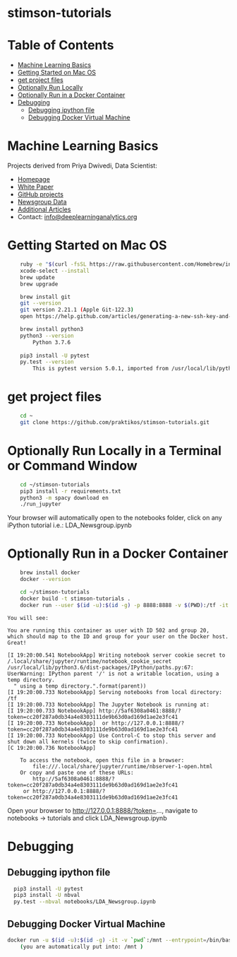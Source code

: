 stimson-tutorials
================

Table of Contents
=================

   * [Machine Learning Basics](#machine-learning-basics)
   * [Getting Started on Mac OS](#getting-started-on-mac-os)
   * [get project files](#get-project-files)
   * [Optionally Run Locally](#optionally-run-locally)
   * [Optionally Run in a Docker Container](#optionally-run-in-a-docker-container)
   * [Debugging](#debugging)
      * [Debugging ipython file](#debugging-ipython-file)
      * [Debugging Docker Virtual Machine](#debugging-docker-virtual-machine)

# Machine Learning Basics

Projects derived from Priya Dwivedi, Data Scientist:
 
* [Homepage](http://deeplearninganalytics.org/)
* [White Paper](https://towardsdatascience.com/nlp-extracting-the-main-topics-from-your-dataset-using-lda-in-minutes-21486f5aa925)
* [GitHub projects](https://raw.githubusercontent.com/priya-dwivedi/Deep-Learning/master/topic_modeling/LDA_Newsgroup.ipynb)
* [Newsgroup Data](http://qwone.com/~jason/20Newsgroups/)
* [Additional Articles](https://medium.com/@priya.dwivedi)
* Contact: info@deeplearninganalytics.org

# Getting Started on Mac OS

```bash
    ruby -e "$(curl -fsSL https://raw.githubusercontent.com/Homebrew/install/master/install)"
    xcode-select --install
    brew update
    brew upgrade

    brew install git
    git --version
	git version 2.21.1 (Apple Git-122.3)
    open https://help.github.com/articles/generating-a-new-ssh-key-and-adding-it-to-the-ssh-agent/

    brew install python3
    python3 --version 
        Python 3.7.6
        
    pip3 install -U pytest
    py.test --version
        This is pytest version 5.0.1, imported from /usr/local/lib/python3.7/site-packages/pytest.py
```
# get project files

```bash
    cd ~
    git clone https://github.com/praktikos/stimson-tutorials.git
```

# Optionally Run Locally in a Terminal or Command Window

```bash
    cd ~/stimson-tutorials
    pip3 install -r requirements.txt
    python3 -m spacy download en
    ./run_jupyter
```
Your browser will automatically open to the notebooks folder, click on any iPython tutorial i.e.: LDA_Newsgroup.ipynb

# Optionally Run in a Docker Container


```bash
    brew install docker
    docker --version

    cd ~/stimson-tutorials
    docker build -t stimson-tutorials .
    docker run --user $(id -u):$(id -g) -p 8888:8888 -v $(PWD):/tf -it stimson-tutorials
```

```text
You will see:

You are running this container as user with ID 502 and group 20,
which should map to the ID and group for your user on the Docker host. Great!

[I 19:20:00.541 NotebookApp] Writing notebook server cookie secret to /.local/share/jupyter/runtime/notebook_cookie_secret
/usr/local/lib/python3.6/dist-packages/IPython/paths.py:67: UserWarning: IPython parent '/' is not a writable location, using a temp directory.
  " using a temp directory.".format(parent))
[I 19:20:00.733 NotebookApp] Serving notebooks from local directory: /tf
[I 19:20:00.733 NotebookApp] The Jupyter Notebook is running at:
[I 19:20:00.733 NotebookApp] http://5af6308a0461:8888/?token=cc20f287a0db34a4e8303111de9b63d0ad169d1ae2e3fc41
[I 19:20:00.733 NotebookApp]  or http://127.0.0.1:8888/?token=cc20f287a0db34a4e8303111de9b63d0ad169d1ae2e3fc41
[I 19:20:00.733 NotebookApp] Use Control-C to stop this server and shut down all kernels (twice to skip confirmation).
[C 19:20:00.736 NotebookApp] 
    
    To access the notebook, open this file in a browser:
        file:///.local/share/jupyter/runtime/nbserver-1-open.html
    Or copy and paste one of these URLs:
        http://5af6308a0461:8888/?token=cc20f287a0db34a4e8303111de9b63d0ad169d1ae2e3fc41
     or http://127.0.0.1:8888/?token=cc20f287a0db34a4e8303111de9b63d0ad169d1ae2e3fc41     
```

Open your browser to http://127.0.0.1:8888/?token=..., navigate to notebooks -> tutorials and click LDA_Newsgroup.ipynb

# Debugging 

## Debugging ipython file

```bash
  pip3 install -U pytest
  pip3 install -U nbval
  py.test --nbval notebooks/LDA_Newsgroup.ipynb
```

## Debugging Docker Virtual Machine

```bash
docker run -u $(id -u):$(id -g) -it -v `pwd`:/mnt --entrypoint=/bin/bash  stimson-tutorials
    (you are automatically put into: /mnt )
```

